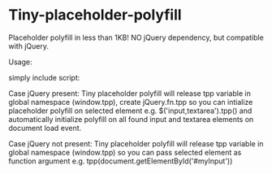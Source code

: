 Tiny-placeholder-polyfill
=========================

Placeholder polyfill in less than 1KB! 
NO jQuery dependency, but compatible with jQuery.


Usage:

simply include script: <script src="path/to/js/tpp.min.js"></script>  

Case jQuery present:
Tiny placeholder polyfill will release tpp variable in global namespace (window.tpp), create jQuery.fn.tpp so you can intialize
placeholder polyfill on selected element e.g. $('input,textarea').tpp() and automatically initialize polyfill on all found input and
textarea elements on document load event.

Case jQuery not present:
Tiny placeholder polyfill will release tpp variable in global namespace (window.tpp) so you can pass selected element as function
argument e.g. tpp(document.getElementById('#myInput'))
